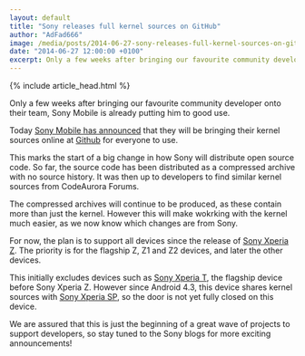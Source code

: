 ```yaml
---
layout: default
title: "Sony releases full kernel sources on GitHub"
author: "AdFad666"
image: /media/posts/2014-06-27-sony-releases-full-kernel-sources-on-github.jpg
date: "2014-06-27 12:00:00 +0100"
excerpt: Only a few weeks after bringing our favourite community developer onto their team, Sony Mobile is already putting him to good use. Today Sony Mobile has announced that they will be bringing their kernel sources online...
---
```


{% include article_head.html %}

Only a few weeks after bringing our favourite community developer onto their team, Sony Mobile is already putting him to good use.

Today <a href="http://developer.sonymobile.com/2014/06/27/we-heard-you-sony-kernel-sources-now-available-on-github/" title="" target="_blank">Sony Mobile has announced</a> that they will be bringing their kernel sources online at <a href="https://github.com/sonyxperiadev/kernel-copyleft" title="" target="_blank">Github</a> for everyone to use.

This marks the start of a big change in how Sony will distribute open source code. So far, the source code has been distributed as a compressed archive with no source history. It was then up to developers to find similar kernel sources from CodeAurora Forums.

The compressed archives will continue to be produced, as these contain more than just the kernel. However this will make wokrking with the kernel much easier, as we now know which changes are from Sony.

For now, the plan is to support all devices since the release of <a href="/qualcomm-krait-200-family-2nd-gen/sony-xperia-z/" title="" target="">Sony Xperia Z</a>. The priority is for the flagship Z, Z1 and Z2 devices, and later the other devices.

This initially excludes devices such as <a href="/qualcomm-krait-200-family-1st-gen/sony-xperia-t/" title="" target="">Sony Xperia T</a>, the flagship device before Sony Xperia Z. However since Android 4.3, this device shares kernel sources with <a href="/qualcomm-krait-200-family-2nd-gen/sony-xperia-sp/" title="" target="">Sony Xperia SP</a>, so the door is not yet fully closed on this device.

We are assured that this is just the beginning of a great wave of projects to support developers, so stay tuned to the Sony blogs for more exciting announcements!

